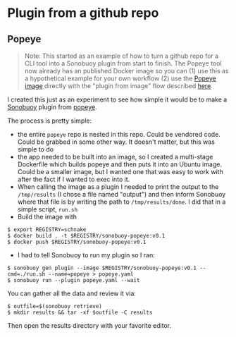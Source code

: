 # Plugin from a github repo


## Popeye

> Note: This started as an example of how to turn a github repo for a CLI tool into a Sonobuoy plugin from start to finish. The Popeye tool now already has an published Docker image so you can (1) use this as a hypothetical example for your own workflow (2) use the [Popeye image][popeyeImage] directly with the "plugin from image" flow described [here][polaris].

I created this just as an experiment to see how simple it would be to make a [Sonobuoy][sonobuoy] plugin from [popeye][popeye].

The process is pretty simple:

 - the entire `popeye` repo is nested in this repo. Could be vendored code. Could be grabbed in some other way. It doesn't matter, but this was simple to do
 - the app needed to be built into an image, so I created a multi-stage Dockerfile which builds popeye and then puts it into an Ubuntu image. Could be a smaller image, but I wanted one that was easy to work with after the fact if I wanted to exec into it.
 - When calling the image as a plugin I needed to print the output to the `/tmp/results` (I chose a file named "output") and then inform Sonobuoy where that file is by writing the path to `/tmp/results/done`. I did that in a simple script, `run.sh`
 - Build the image with
```
$ export REGISTRY=schnake
$ docker build . -t $REGISTRY/sonobuoy-popeye:v0.1
$ docker push $REGISTRY/sonobuoy-popeye:v0.1
```
 - I had to tell Sonobuoy to run my plugin so I ran:
 ```
$ sonobuoy gen plugin --image $REGISTRY/sonobuoy-popeye:v0.1 --cmd=./run.sh --name=popeye > popeye.yaml
$ sonobuoy run --plugin popeye.yaml --wait
 ```

You can gather all the data and review it via:
```
$ outfile=$(sonobuoy retrieve)
$ mkdir results && tar -xf $outfile -C results
```

Then open the results directory with your favorite editor.

[sonobuoy]: https://github.com/heptio/sonobuoy
[popeye]: https://github.com/derailed/popeye
[popeyeImage]: https://cloud.docker.com/repository/docker/derailed/popeye
[polaris]: ../polaris